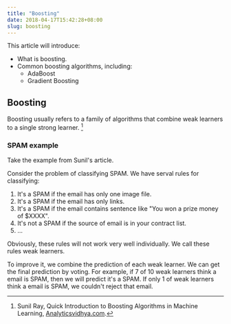 ```yaml
---
title: "Boosting"
date: 2018-04-17T15:42:28+08:00
slug: boosting
---
```


This article will introduce:

- What is boosting.
- Common boosting algorithms, including:
    - AdaBoost
    - Gradient Boosting


<!--more-->

## Boosting

Boosting usually refers to a family of algorithms that combine weak learners to a single strong learner. [^boosting]

### SPAM example

[^boosting]: Sunil Ray, Quick Introduction to Boosting Algorithms in Machine Learning, [Analyticsvidhya.com](https://www.analyticsvidhya.com/blog/2015/11/quick-introduction-boosting-algorithms-machine-learning/).

Take the example from Sunil's article.


Consider the problem of classifying SPAM. We have serval rules for classifying:

1. It's a SPAM if the email has only one image file.
1. It's a SPAM if the email has only links.
1. It's a SPAM if the email contains sentence like "You won a prize money of $XXXX".
1. It's not a SPAM if the source of email is in your contract list.
1. ...

Obviously, these rules will not work very well individually. We call these rules weak learners.

To improve it, we combine the prediction of each weak learner.
We can get the final prediction by voting.
For example, if 7 of 10 weak learners think a email is SPAM, then we will predict it's a SPAM.
If only 1 of weak learners think a email is SPAM, we couldn't reject that email.

